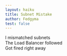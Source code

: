 ```yaml
---
layout: haiku
title: Subnet Mistake
author: Fedgyma
test: false
---
```


I mismatched subnets<br>
The Load Balancer followed<br>
Got fired right away<br>

